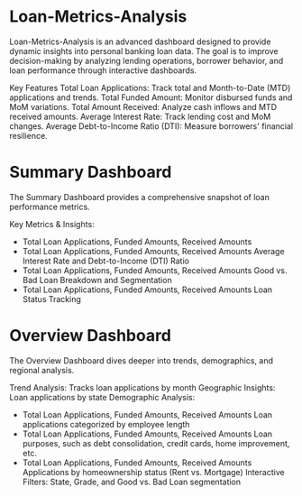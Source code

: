 # Loan-Metrics-Analysis

Loan-Metrics-Analysis is an advanced dashboard designed to provide dynamic insights into personal banking loan data. The goal is to improve decision-making by analyzing lending operations, borrower behavior, and loan performance through interactive dashboards.

Key Features
Total Loan Applications: Track total and Month-to-Date (MTD) applications and trends.
Total Funded Amount: Monitor disbursed funds and MoM variations.
Total Amount Received: Analyze cash inflows and MTD received amounts.
Average Interest Rate: Track lending cost and MoM changes.
Average Debt-to-Income Ratio (DTI): Measure borrowers' financial resilience.

# Summary Dashboard

The Summary Dashboard provides a comprehensive snapshot of loan performance metrics.

Key Metrics & Insights:
* Total Loan Applications, Funded Amounts, Received Amounts
* Total Loan Applications, Funded Amounts, Received Amounts Average Interest Rate and Debt-to-Income (DTI) Ratio
* Total Loan Applications, Funded Amounts, Received Amounts Good vs. Bad Loan Breakdown and Segmentation
* Total Loan Applications, Funded Amounts, Received Amounts Loan Status Tracking

# Overview Dashboard

The Overview Dashboard dives deeper into trends, demographics, and regional analysis.

Trend Analysis: Tracks loan applications by month
Geographic Insights: Loan applications by state
Demographic Analysis:
* Total Loan Applications, Funded Amounts, Received Amounts Loan applications categorized by employee length
* Total Loan Applications, Funded Amounts, Received Amounts Loan purposes, such as debt consolidation, credit cards, home improvement, etc.
* Total Loan Applications, Funded Amounts, Received Amounts Applications by homeownership status (Rent vs. Mortgage)
Interactive Filters: State, Grade, and Good vs. Bad Loan segmentation
